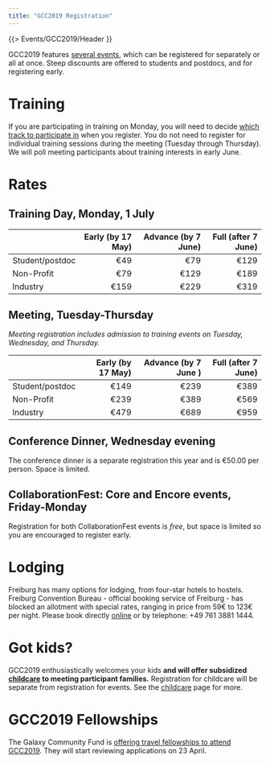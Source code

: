 ```yaml
---
title: "GCC2019 Registration"
---
```


{{> Events/GCC2019/Header }}
   
GCC2019 features [several events](https://gcc2019.sched.com/), which can be registered for separately or all at once.  Steep discounts are offered to students and postdocs, and for registering early.

# Training

If you are participating in training on Monday, you will need to decide [which track to participate in](https://gcc2019.sched.com/) when you register.  You do not need to register for individual training sessions during the meeting (Tuesday through Thursday).  We will poll meeting participants about training interests in early June.

# Rates

## Training Day, Monday, 1 July

| | Early (by 17 May) | Advance (by 7 June) | Full (after 7 June) |
| --- | ---: | ---: | ---: |
| Student/postdoc | €49 | €79 | €129 |
| Non-Profit           | €79 | €129 | €189 |
| Industry            | €159 | €229 | €319 |

## Meeting, Tuesday-Thursday

*Meeting registration includes admission to training events on Tuesday, Wednesday, and Thursday.*

| | Early (by 17 May) | Advance (by 7 June ) | Full (after 7 June) |
| --- | ---: | ---: | ---: |
| Student/postdoc | €149 | €239 | €389 |
| Non-Profit | €239 | €389 | €569 |
| Industry | €479 | €689 | €959 |

## Conference Dinner, Wednesday evening

The conference dinner is a separate registration this year and is €50.00 per person.  Space is limited.


## CollaborationFest: Core and Encore events, Friday-Monday 

Registration for both CollaborationFest events is *free*, but space is limited so you are encouraged to register early.

# Lodging

Freiburg has many options for lodging, from four-star hotels to hostels. Freiburg Convention Bureau - official booking service of Freiburg - has blocked an allotment with special rates, ranging in price from 59€ to 123€ per night. Please book directly [online](http://tportal.toubiz.de/freiburgKongresse/ukv/?doSearch=1&ukv_result_order=1&number_adult=1&rate=FIT00020070425997179&date_from=29.06.2019&date_to=07.07.2019&reset=1&lang=en) or by telephone: +49 761 3881 1444.

# Got kids?

GCC2019 enthusiastically welcomes your kids **and will offer subsidized [childcare](/src/events/gcc2019/childcare/index.md) to meeting participant families.**  Registration for childcare will be separate from registration for events.  See the [childcare](/src/events/gcc2019/childcare/index.md) page for more.

# GCC2019 Fellowships

The Galaxy Community Fund is [offering travel fellowships to attend GCC2019](/src/news/2019-04-gcc-fellowships).  They will start reviewing applications on 23 April.

